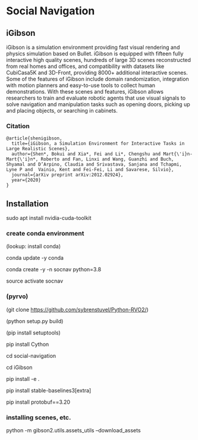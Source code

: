 # Social Navigation



##  iGibson

iGibson is a simulation environment providing fast visual rendering and physics simulation based on Bullet. iGibson is equipped with fifteen fully interactive high quality scenes, hundreds of large 3D scenes reconstructed from real homes and offices, and compatibility with datasets like CubiCasa5K and 3D-Front, providing 8000+ additional interactive scenes. Some of the features of iGibson include domain randomization, integration with motion planners and easy-to-use tools to collect human demonstrations. With these scenes and features, iGibson allows researchers to train and evaluate robotic agents that use visual signals to solve navigation and manipulation tasks such as opening doors, picking up and placing objects, or searching in cabinets.


### Citation

```
@article{shenigibson,
  title={iGibson, a Simulation Environment for Interactive Tasks in Large Realistic Scenes},
  author={Shen*, Bokui and Xia*, Fei and Li*, Chengshu and Mart{\'i}n-Mart{\'i}n*, Roberto and Fan, Linxi and Wang, Guanzhi and Buch, Shyamal and D’Arpino, Claudia and Srivastava, Sanjana and Tchapmi, Lyne P and  Vainio, Kent and Fei-Fei, Li and Savarese, Silvio},
  journal={arXiv preprint arXiv:2012.02924},
  year={2020}
}
```

## Installation
sudo apt install nvidia-cuda-toolkit

### create conda environment
(lookup: install conda)

conda update -y conda

conda create -y -n socnav python=3.8

source activate socnav

### (pyrvo)
(git clone https://github.com/sybrenstuvel/Python-RVO2/)

(python setup.py build)

(pip install setuptools)

pip install Cython

cd social-navigation

cd iGibson

pip install -e .

pip install stable-baselines3[extra]

pip install protobuf==3.20

### installing scenes, etc.
python -m gibson2.utils.assets_utils –download_assets


